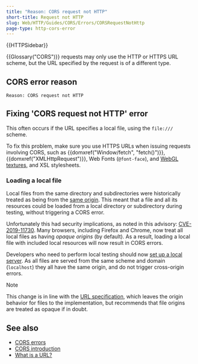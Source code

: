 ```yaml
---
title: "Reason: CORS request not HTTP"
short-title: Request not HTTP
slug: Web/HTTP/Guides/CORS/Errors/CORSRequestNotHttp
page-type: http-cors-error
---
```


{{HTTPSidebar}}

{{Glossary("CORS")}} requests may only use the HTTP or HTTPS URL scheme, but the URL specified by the request is of a different type.

## CORS error reason

```plain
Reason: CORS request not HTTP
```

## Fixing 'CORS request not HTTP' error

This often occurs if the URL specifies a local file, using the `file:///` scheme.

To fix this problem, make sure you use HTTPS URLs when issuing requests involving CORS, such as {{domxref("Window/fetch", "fetch()")}}, {{domxref("XMLHttpRequest")}}, Web Fonts (`@font-face`), and [WebGL textures](/en-US/docs/Web/API/WebGL_API/Tutorial/Using_textures_in_WebGL), and XSL stylesheets.

### Loading a local file

Local files from the same directory and subdirectories were historically treated as being from the [same origin](/en-US/docs/Web/Security/Same-origin_policy).
This meant that a file and all its resources could be loaded from a local directory or subdirectory during testing, without triggering a CORS error.

Unfortunately this had security implications, as noted in this advisory: [CVE-2019-11730](https://www.mozilla.org/en-US/security/advisories/mfsa2019-21/#CVE-2019-11730).
Many browsers, including Firefox and Chrome, now treat all local files as having _opaque origins_ (by default).
As a result, loading a local file with included local resources will now result in CORS errors.

Developers who need to perform local testing should now [set up a local server](/en-US/docs/Learn_web_development/Howto/Tools_and_setup/set_up_a_local_testing_server).
As all files are served from the same scheme and domain (`localhost`) they all have the same origin, and do not trigger cross-origin errors.

> [!NOTE]
> This change is in line with the [URL specification](https://url.spec.whatwg.org/#origin), which leaves the origin behavior for files to the implementation, but recommends that file origins are treated as opaque if in doubt.

## See also

- [CORS errors](/en-US/docs/Web/HTTP/Guides/CORS/Errors)
- [CORS introduction](/en-US/docs/Web/HTTP/Guides/CORS)
- [What is a URL?](/en-US/docs/Learn_web_development/Howto/Web_mechanics/What_is_a_URL)
